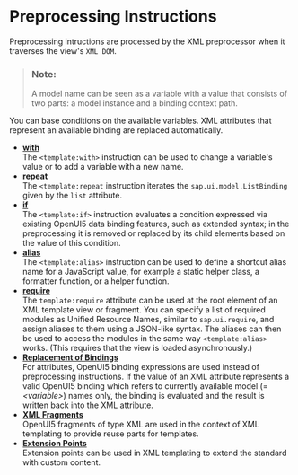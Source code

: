 <!-- loioc27d49caa48e424eb75391ae85da2134 -->

# Preprocessing Instructions

Preprocessing intructions are processed by the XML preprocessor when it traverses the view's `XML DOM`.

> ### Note:  
> A model name can be seen as a variable with a value that consists of two parts: a model instance and a binding context path.

You can base conditions on the available variables. XML attributes that represent an available binding are replaced automatically.

-   **[with](with-58cf64c.md "The <template:with> instruction can be used to change a variable's
		value or to add a variable with a new name. ")**  
The `<template:with>` instruction can be used to change a variable's value or to add a variable with a new name.
-   **[repeat](repeat-512e545.md "The <template:repeat instruction iterates the
			sap.ui.model.ListBinding given by the list attribute. ")**  
The `<template:repeat` instruction iterates the `sap.ui.model.ListBinding` given by the `list` attribute.
-   **[if](if-fc18595.md "The <template:if> instruction evaluates a condition expressed
		via existing OpenUI5 data
		binding features, such as extended syntax; in the preprocessing it is removed or replaced by
		its child elements based on the value of this condition. ")**  
The `<template:if>` instruction evaluates a condition expressed via existing OpenUI5 data binding features, such as extended syntax; in the preprocessing it is removed or replaced by its child elements based on the value of this condition.
-   **[alias](alias-ac5751f.md "The <template:alias> instruction can be used to define a shortcut
		alias name for a JavaScript value, for example a static helper class, a formatter function,
		or a helper function.")**  
The `<template:alias>` instruction can be used to define a shortcut alias name for a JavaScript value, for example a static helper class, a formatter function, or a helper function.
-   **[require](require-263f6e5.md "The template:require attribute can be used at the root element of an
		XML template view or fragment. You can specify a list of required modules as Unified
		Resource Names, similar to sap.ui.require, and assign aliases to them using
		a JSON-like syntax. The aliases can then be used to access the modules in the same way
			<template:alias> works. (This requires that the view is loaded
		asynchronously.)")**  
The `template:require` attribute can be used at the root element of an XML template view or fragment. You can specify a list of required modules as Unified Resource Names, similar to `sap.ui.require`, and assign aliases to them using a JSON-like syntax. The aliases can then be used to access the modules in the same way `<template:alias>` works. \(This requires that the view is loaded asynchronously.\)
-   **[Replacement of Bindings](replacement-of-bindings-604b1eb.md "For attributes, OpenUI5
		binding expressions are used instead of preprocessing instructions. If the value of an XML
		attribute represents a valid OpenUI5 binding which refers to
		currently available model (= variable) names only, the binding is
		evaluated and the result is written back into the XML attribute.")**  
For attributes, OpenUI5 binding expressions are used instead of preprocessing instructions. If the value of an XML attribute represents a valid OpenUI5 binding which refers to currently available model \(= *<variable\>*\) names only, the binding is evaluated and the result is written back into the XML attribute.
-   **[XML Fragments](xml-fragments-65da02b.md "OpenUI5 fragments of type
		XML are used in the context of XML templating to provide reuse parts for
		templates.")**  
OpenUI5 fragments of type XML are used in the context of XML templating to provide reuse parts for templates.
-   **[Extension Points](extension-points-b15e6af.md "Extension points can be used in XML templating to extend the standard with custom
		content.")**  
Extension points can be used in XML templating to extend the standard with custom content.

